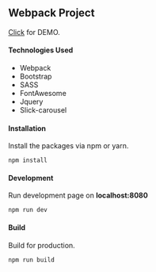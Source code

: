 ## Webpack Project

[Click](https://ramazanerikli.github.io/webpack-project/) for DEMO.

#### Technologies Used
- Webpack
- Bootstrap
- SASS
- FontAwesome
- Jquery
- Slick-carousel

#### Installation
Install the packages via npm or yarn.
```
npm install
```

#### Development
Run development page on **localhost:8080**

```
npm run dev
```
#### Build 
Build for production.

```
npm run build
```
